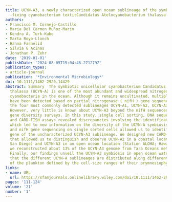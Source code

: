 ```yaml
---
title: UCYN‐A3, a newly characterized open ocean sublineage of the symbiotic N $_textrm2$
  ‐fixing cyanobacterium textitCandidatus Atelocyanobacterium thalassa
authors:
- Francisco M. Cornejo‐Castillo
- Maria Del Carmen Muñoz‐Marín
- Kendra A. Turk‐Kubo
- Marta Royo‐Llonch
- Hanna Farnelid
- Silvia G Acinas
- Jonathan P. Zehr
date: '2019-01-01'
publishDate: '2024-08-05T15:04:46.271279Z'
publication_types:
- article-journal
publication: '*Environmental Microbiology*'
doi: 10.1111/1462-2920.14429
abstract: Summary  The symbiotic unicellular cyanobacterium Candidatus Atelocyanobacterium
  thalassa (UCYN‐A) is one of the most abundant and widespread nitrogen (N 2 )‐fixing
  cyanobacteria in the ocean. Although it remains uncultivated, multiple sublineages
  have been detected based on partial nitrogenase ( nifH ) gene sequences, including
  the four most commonly detected sublineages UCYN‐A1, UCYN‐A2, UCYN‐A3 and UCYN‐A4.
  However, very little is known about UCYN‐A3 beyond the nifH sequences from nifH
  gene diversity surveys. In this study, single cell sorting, DNA sequencing, qPCR
  and CARD‐FISH assays revealed discrepancies involving the identification of sublineages,
  which led to new information on the diversity of the UCYN‐A symbiosis. 16S rRNA
  and nifH gene sequencing on single sorted cells allowed us to identify the 16S rRNA
  gene of the uncharacterized UCYN‐A3 sublineage. We designed new CARD‐FISH probes
  that allowed us to distinguish and observe UCYN‐A2 in a coastal location (SIO Pier;
  San Diego) and UCYN‐A3 in an open ocean location (Station ALOHA; Hawaii). Moreover,
  we reconstructed about 13% of the UCYN‐A3 genome from Tara Oceans metagenomic data.
  Finally, our findings unveil the UCYN‐A3 symbiosis in open ocean waters suggesting
  that the different UCYN‐A sublineages are distributed along different size fractions
  of the plankton defined by the cell‐size ranges of their prymnesiophyte hosts.
links:
- name: URL
  url: https://sfamjournals.onlinelibrary.wiley.com/doi/10.1111/1462-2920.14429
pages: '111-124'
volume: '21'
number: '1'
---
```

